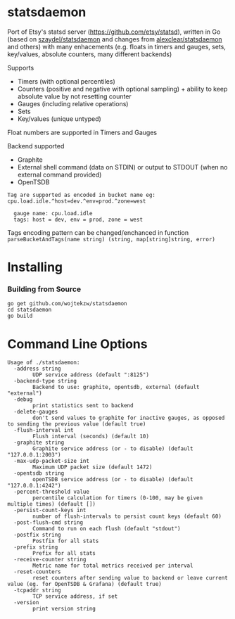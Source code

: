 statsdaemon
==========

Port of Etsy's statsd server (https://github.com/etsy/statsd), written in Go (based on
  [szaydel/statsdaemon](https://github.com/szaydel/statsdaemon) and changes from
  [alexclear/statsdaemon](https://github.com/alexclear/statsdaemon) and others)
  with many enhacements (e.g. floats in timers and gauges, sets, key/values, absolute counters, many different backends)

Supports

* Timers (with optional percentiles)
* Counters (positive and negative with optional sampling) + ability to keep absolute value by not resetting counter
* Gauges (including relative operations)
* Sets
* Key/values (unique untyped)

Float numbers are supported in Timers and  Gauges

Backend supported
* Graphite
* External shell command (data on STDIN) or output to STDOUT (when no external command provided)
* OpenTSDB

```
Tag are supported as encoded in bucket name eg:
cpu.load.idle.^host=dev.^env=prod.^zone=west

  gauge name: cpu.load.idle
  tags: host = dev, env = prod, zone = west
```
Tags encoding pattern can be changed/enchanced in function `parseBucketAndTags(name string) (string, map[string]string, error)`

Installing
==========
### Building from Source
```
go get github.com/wojtekzw/statsdaemon
cd statsdaemon
go build
```


Command Line Options
====================

```
Usage of ./statsdaemon:
  -address string
    	UDP service address (default ":8125")
  -backend-type string
    	Backend to use: graphite, opentsdb, external (default "external")
  -debug
    	print statistics sent to backend
  -delete-gauges
    	don't send values to graphite for inactive gauges, as opposed to sending the previous value (default true)
  -flush-interval int
    	Flush interval (seconds) (default 10)
  -graphite string
    	Graphite service address (or - to disable) (default "127.0.0.1:2003")
  -max-udp-packet-size int
    	Maximum UDP packet size (default 1472)
  -opentsdb string
    	openTSDB service address (or - to disable) (default "127.0.0.1:4242")
  -percent-threshold value
    	percentile calculation for timers (0-100, may be given multiple times) (default [])
  -persist-count-keys int
    	number of flush-intervals to persist count keys (default 60)
  -post-flush-cmd string
    	Command to run on each flush (default "stdout")
  -postfix string
    	Postfix for all stats
  -prefix string
    	Prefix for all stats
  -receive-counter string
    	Metric name for total metrics received per interval
  -reset-counters
    	reset counters after sending value to backend or leave current value (eg. for OpenTSDB & Grafana) (default true)
  -tcpaddr string
    	TCP service address, if set
  -version
    	print version string
```
